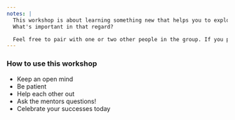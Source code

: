 ```yaml
---
notes: |
  This workshop is about learning something new that helps you to explore new interests and provide basic knowledge to continue learning.
  What's important in that regard?

  Feel free to pair with one or two other people in the group. If you prefer working on your own, this is also great - see whatever works best for you!
---
```

### How to use this workshop

- Keep an open mind
- Be patient
- Help each other out
- Ask the mentors questions!
- Celebrate your successes today
